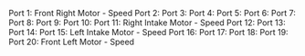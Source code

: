 Port 1: Front Right Motor - Speed
Port 2:
Port 3:
Port 4:
Port 5:
Port 6:
Port 7:
Port 8:
Port 9:
Port 10:
Port 11: Right Intake Motor - Speed
Port 12:
Port 13:
Port 14:
Port 15: Left Intake Motor - Speed
Port 16:
Port 17:
Port 18:
Port 19:
Port 20: Front Left Motor - Speed